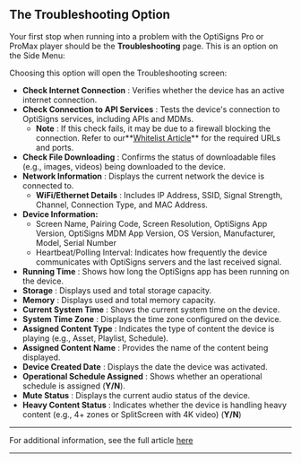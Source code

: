 ## The Troubleshooting Option

Your first stop when running into a problem with the OptiSigns Pro or ProMax player should be the **Troubleshooting** page. This is an option on the Side Menu:



Choosing this option will open the Troubleshooting screen:



  * **Check Internet Connection** : Verifies whether the device has an active internet connection.
  * **Check Connection to API Services** : Tests the device's connection to OptiSigns services, including APIs and MDMs. 
    * **Note** : If this check fails, it may be due to a firewall blocking the connection. Refer to our**[Whitelist Article](https://support.optisigns.com/hc/en-us/articles/360047275934)** for the required URLs and ports.
  * **Check File Downloading** : Confirms the status of downloadable files (e.g., images, videos) being downloaded to the device.
  * **Network Information** : Displays the current network the device is connected to. 
    * **WiFi/Ethernet Details** : Includes IP Address, SSID, Signal Strength, Channel, Connection Type, and MAC Address.
  * **Device Information:**
    * Screen Name, Pairing Code, Screen Resolution, OptiSigns App Version, OptiSigns MDM App Version, OS Version, Manufacturer, Model, Serial Number
    * Heartbeat/Polling Interval: Indicates how frequently the device communicates with OptiSigns servers and the last received signal.
  * **Running Time** : Shows how long the OptiSigns app has been running on the device.
  * **Storage** : Displays used and total storage capacity.
  * **Memory** : Displays used and total memory capacity.
  * **Current System Time** : Shows the current system time on the device.
  * **System Time Zone** : Displays the time zone configured on the device.
  * **Assigned Content Type** : Indicates the type of content the device is playing (e.g., Asset, Playlist, Schedule).
  * **Assigned Content Name** : Provides the name of the content being displayed.
  * **Device Created Date** : Displays the date the device was activated.
  * **Operational Schedule Assigned** : Shows whether an operational schedule is assigned (**Y/N**).
  * **Mute Status** : Displays the current audio status of the device.
  * **Heavy Content Status** : Indicates whether the device is handling heavy content (e.g., 4+ zones or SplitScreen with 4K video) (**Y/N**) 



* * *

For additional information, see the full article [here](https://support.optisigns.com/hc/en-us/articles/40736654972563)

---
